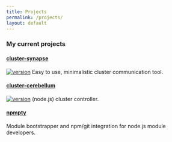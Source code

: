 ```yaml
---
title: Projects
permalink: /projects/
layout: default
---
```


### My current projects


#### [cluster-synapse](https://github.com/thegitm8/cluster-synapse)
[![version](https://img.shields.io/npm/v/cluster-synapse.svg)](https://www.npmjs.com/package/cluster-synapse)
Easy to use, minimalistic cluster communication tool.

#### [cluster-cerebellum](https://github.com/thegitm8/cluster-cerebellum)
[![version](https://img.shields.io/npm/v/cluster-cerebellum.svg)](https://www.npmjs.com/package/cluster-cerebellum)
(node.js) cluster controller.

#### [npmpty](https://github.com/thegitm8/npmpty)
Module bootstrapper and npm/git integration for node.js module developers.
